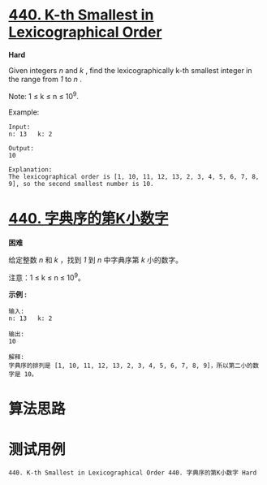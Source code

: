 # [440. K-th Smallest in Lexicographical Order][enTitle]

**Hard**

Given integers  *n*  and  *k* , find the lexicographically k-th smallest integer in the range from  *1*  to  *n* .

Note: 1 ≤ k ≤ n ≤ 10<sup>9</sup>.

Example:

```
Input:
n: 13   k: 2

Output:
10

Explanation:
The lexicographical order is [1, 10, 11, 12, 13, 2, 3, 4, 5, 6, 7, 8, 9], so the second smallest number is 10.

```




# [440. 字典序的第K小数字][cnTitle]

**困难**

给定整数  *n*  和  *k* ，找到  *1*  到  *n*  中字典序第  *k*  小的数字。

注意：1 ≤ k ≤ n ≤ 10<sup>9</sup>。

**示例 :** 

```
输入:
n: 13   k: 2

输出:
10

解释:
字典序的排列是 [1, 10, 11, 12, 13, 2, 3, 4, 5, 6, 7, 8, 9]，所以第二小的数字是 10。

```




# 算法思路

# 测试用例
```
440. K-th Smallest in Lexicographical Order 440. 字典序的第K小数字 Hard
```

[enTitle]: https://leetcode.com/problems/k-th-smallest-in-lexicographical-order/
[cnTitle]: https://leetcode-cn.com/problems/k-th-smallest-in-lexicographical-order/
